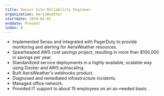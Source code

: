 ```yaml
---
title: Senior Site Reliability Engineer
organization: AerisWeather
startdate: 2019-01-01
enddate: Present
index: 8
---
```


* Implemented Sensu and integrated with PagerDuty to provide
  monitoring and alerting for AerisWeather resources.
* Spearheaded AWS cost savings project, resulting in more
  than $100,000 in savings per year.
* Standardized service deployments in a highly available,
  scalable way using Docker and AWS autoscaling.
* Built AerisWeather's webhooks product.
* Diagnosed and remediated infrastructure incidents.
* Managed office network.
* Provided IT support to about 15 employees on an as-needed basis.
